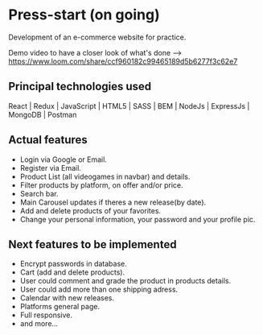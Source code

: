 # Press-start (on going)

Development of an e-commerce website for practice.

Demo video to have a closer look of what's done --> https://www.loom.com/share/ccf960182c99465189d5b6277f3c62e7

## Principal technologies used

React  |  Redux  |  JavaScript  |  HTML5  |  SASS  |  BEM  |  NodeJs  | ExpressJs  |  MongoDB  |  Postman

## Actual features

- Login via Google or Email.
- Register via Email.
- Product List (all videogames in navbar) and details.
- Filter products by platform, on offer and/or price.
- Search bar.
- Main Carousel updates if theres a new release(by date).
- Add and delete products of your favorites.
- Change your personal information, your password and your profile pic.

## Next features to be implemented

- Encrypt passwords in database.
- Cart (add and delete products).
- User could comment and grade the product in products details.
- User could add more than one shipping adress.
- Calendar with new releases.
- Platforms general page.
- Full responsive.
- and more...
